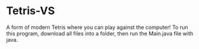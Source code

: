 # Tetris-VS
A form of modern Tetris where you can play against the computer!
To run this program, download all files into a folder, then run the Main.java file with java.
